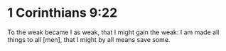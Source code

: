 # 1 Corinthians 9:22

To the weak became I as weak, that I might gain the weak: I am made all things to all [men], that I might by all means save some.